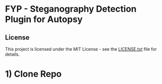 # FYP - Steganography Detection Plugin for Autopsy

## License
This project is licensed under the MIT License - see the [LICENSE.txt](LICENSE.txt) file for details.



# 1) Clone Repo